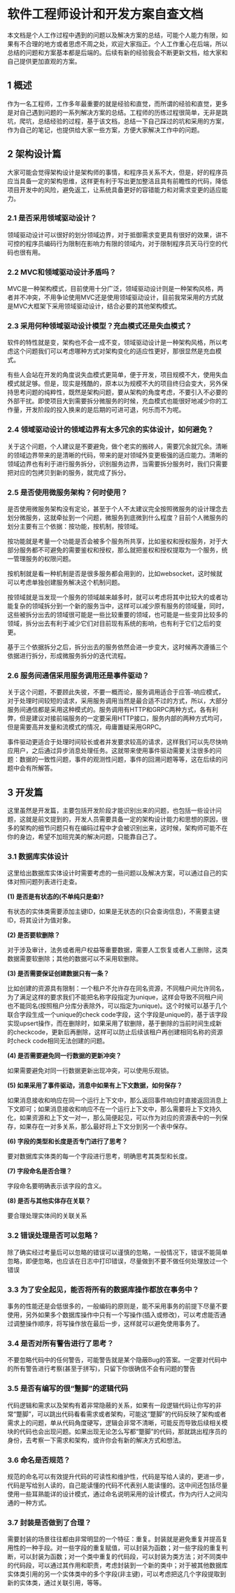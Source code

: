 # **软件工程师设计和开发方案自查文档**
本文档是个人工作过程中遇到的问题以及解决方案的总结，可能个人能力有限，如果有不合理的地方或者思虑不周之处，欢迎大家指正。个人工作重心在后端，所以总结的问题和方案基本都是后端的。后续有新的经验我会不断更新文档，给大家和自己提供更加直观的方案。

## **1 概述**
作为一名工程师，工作多年最重要的就是经验和直觉，而所谓的经验和直觉，更多是对自己遇到问题的一系列解决方案的总结。工程师的历练过程很简单，无非是跳坑，爬坑，总结经验的过程，基于该文档，总结一下自己踩过的坑和采用的方案，作为自己的笔记，也提供给大家一些方案，方便大家解决工作中的问题。

## **2 架构设计篇**
大家可能会觉得架构设计是架构师的事情，和程序员关系不大，但是，好的程序员应当具备一定的架构思维，这样更有利于写出更加整洁且具有前瞻性的代码，降低项目开发中的风险，避免返工，让系统具备更好的容错能力和对需求变更的适应能力。

### **2.1 是否采用领域驱动设计？**
领域驱动设计可以很好的划分领域边界，对于抵御需求变更具有很好的效果，讲不可控的程序员编码行为限制在影响力有限的领域内，对于限制程序员天马行空的代码也很有用。

### **2.2 MVC和领域驱动设计矛盾吗？**
MVC是一种架构模式，目前使用十分广泛，领域驱动设计则是一种架构风格，两者并不冲突，不用争论使用MVC还是使用领域驱动设计，目前我常采用的方式就是MVC大框架下采用领域驱动设计，结合必要的其他架构模式。

### **2.3 采用何种领域驱动设计模型？充血模式还是失血模式？**
软件的特性就是变，架构也不会一成不变，领域驱动设计是一种架构风格，所以考虑这个问题我们可以考虑哪种方式对架构变化的适应性更好，那很显然是充血模式。

有些人会站在开发的角度说失血模式更简单，便于开发，项目规模不大，使用失血模式就足够。但是，现实是残酷的，原本以为规模不大的项目终归会变大，另外保持思考问题的纯粹性，既然是架构问题，要从架构的角度考虑，不要引入不必要的外部干扰。即使项目大到需要拆分微服务的时候，充血模式也能很好地减少你的工作量，开发阶段的投入换来的是后期的可进可退，何乐而不为呢。

### **2.4 领域驱动设计的领域边界有太多冗余的实体设计，如何避免？**
关于这个问题，个人建议是不要避免，做个老实的搬砖人，需要冗余就冗余。清晰的领域边界带来的是清晰的代码，带来的是对领域外变更极强的适应能力。清晰的领域边界也有利于进行服务拆分，识别服务边界，当需要拆分服务时，我们只需要把对应的包拷贝到新的服务，就完成了拆分。

### **2.5 是否使用微服务架构？何时使用？**
是否使用微服务架构没有定论，甚至于个人不太建议完全按照微服务的设计理念去划分微服务，这就牵扯到一个问题，微服务到底微到什么程度？目前个人微服务的划分主要有三个依据：按功能，按机制，按领域。

按功能就是考量一个功能是否会被多个服务所共享，比如鉴权和授权服务，对于大部分服务都不可避免的需要鉴权和授权，那么就把鉴权和授权提取为一个服务，统一管理服务的权限问题。

按机制就是看一种机制是否是很多服务都会用到的，比如websocket，这时候就可以考虑单独创建服务解决这个机制问题。

按领域就是当发现一个服务的领域越来越多时，就可以考虑将其中比较大的或者功能复杂的领域拆分到一个新的服务当中，这样可以减少原有服务的领域量，同时，这些被拆分出去的领域很可能是一些比较重要的领域，也可能是一些变异比较多的领域，拆分出去有利于减少它们对目前现有系统的影响，也有利于它们之后的变更。

基于三个依据拆分之后，拆分出去的服务依然会进一步变大，这时候再次遵循三个依据进行拆分，形成微服务拆分的迭代流程。

### **2.6 服务间通信采用服务调用还是事件驱动？**
关于这个问题，不要顾此失彼，不要一概而论，服务调用适合于应答-响应模式，对于处理时间较短的请求，采用服务调用当然是最合适不过的方式，所以，大部分服务间通信都是采用这种模式的。服务调用有HTTP和GRPC两种方式，各有利弊，但是建议对接前端服务的一定要采用HTTP接口，服务内部的两种方式均可，但是需要高并发量和流模式的情况，毋庸置疑采用GRPC。

事件驱动更适合于处理时间较长或者并发要求较高的请求，这样我们可以先尽快响应用户，之后通过异步消息处理任务。这就带来使用事件驱动需要关注很多的问题：数据的一致性问题，事件的观测性问题，事件的回溯问题等等，这在后续的问题中会有所解答。

## **3 开发篇**
这里虽然是开发篇，主要包括开发阶段才能识别出来的问题，也包括一些设计问题，这就是前文提到的，开发人员需要具备一定的架构设计能力和思想的原因，很多的架构的细节问题只有在编码过程中才会被识别出来，这时候，架构师可能不在你的身边，希望不加班完美的解决问题，只能靠自己了。

### **3.1 数据库实体设计**
这里给出数据库实体设计时需要考虑的一些问题以及解决方案，可以通过自己的实体对照问题列表进行走查。

**(1) 是否是有状态的(不单纯只是查)?**

有状态的实体类需要添加主键ID，如果是无状态的(只会查询信息)，不需要主键ID，将其设计为值对象。

**(2) 是否要软删除？**

对于涉及审计，法务或者用户权益等重要数据，需要人工恢复或者人工删除，这类数据需要软删除；其他的数据可以不采用软删除。

**(3) 是否需要保证创建数据只有一条？**

比如创建的资源具有限制：一个租户不允许存在同名资源，不同租户间允许同名，为了满足这样的要求我们不能把名称字段指定为unique，这样会导致不同租户间也不能同名(按照租户分库分表除外，可以指定为unique)。这个时候可以基于几个联合字段生成一个unique的check code字段，这个字段是unique的，基于该字段实现upsert操作，而在删除时，如果采用了软删除，基于删除的当前时间生成新的checkcode，更新后再删除，这样可以防止后续该租户再创建相同名称的资源时check code相同无法创建的问题。

**(4) 是否需要避免同一行数据的更新冲突？**

如果需要避免对同一行数据更新出现冲突，可以使用乐观锁。

**(5) 如果采用了事件驱动，消息中如果有上下文数据，如何保存？**

如果消息接收和响应在同一个运行上下文中，那么返回事件响应时直接返回消息上下文即可；如果消息接收和响应不在一个运行上下文中，那么需要将上下文持久化，如果资源和上下文一对一，那么简便起见，可以作为对应的资源表中的一列保存，如果存在一对多关系，那么最好将上下文分到另一个表中保存。

**(6) 字段的类型和长度是否专门进行了思考？**

要对数据库实体类的每一个字段进行思考，明确思考其类型和长度。

**(7) 字段命名是否合理？**

字段命名要明确表示该字段的含义。

**(8) 是否与其他实体存在关联？**

要合理处理实体间的关联关系

### **3.2 错误处理是否可以忽略？**
除了确实经过考量后可以忽略的错误可以谨慎的忽略，一般情况下，错误不能简单忽略，即便忽略，也应该在日志中打印错误，尽量做到不要不做任何处理放过一个错误

### **3.3 为了安全起见，能否将所有的数据库操作都放在事务中？**
事务的性能还是会低很多的，一般编码的原则是，能不采用事务的前提下尽量不要使用，另外如果多个数据库操作中只有一个写操作(插入或修改)，可以考虑能否通过调整操作顺序，将写操作放在最后一步，这样就可以避免使用事务了。

### **3.4 是否对所有警告进行了思考？**
不要忽略代码中的任何警告，可能警告就是某个隐蔽Bug的答案。一定要对代码中的所有警告进行考察(甚至于拼写)，只留下你很确信不会有问题的警告

### **3.5 是否有编写的很“蹩脚”的逻辑代码**
代码逻辑和需求以及架构有着非常隐蔽的关系，如果有一段逻辑代码让你写的非常“蹩脚”，可以跳出代码看看需求或者架构，可能这“蹩脚”的代码反映了架构或者需求上的问题，单从代码角度硬写，逻辑会非常不清晰，可能反而导致后续相关模块的代码也会出现问题。如果出现无论怎么写都“蹩脚”的代码，那就跳出程序员的身份，去考察一下需求和架构，或许你会有新的解决方式和想法。

### **3.6 命名是否规范？**
规范的命名可以有效提升代码的可读性和维护性，代码是写给人读的，更进一步，代码是写给别人读的，自己能读懂的代码不代表别人能读懂的。这中间还包括尽量使用一些耳熟能详的设计模式，通过命名说明采用的设计模式，作为内行人之间沟通的一种方式。

### **3.7 封装是否做到了合理？**
需要封装的场景往往都由非常明显的一个特征：重复。封装就是避免重复并提高复用性的一种手段。对一些字段的重复赋值，可以封装为函数；对一些字段的重复判断，可以封装为函数；对一个类中重复的代码段，可以封装为类方法；对不同类中的代码段，可以通过其作用和职责，考虑封装到一个新的类中；对于被其他数据库实体类引用的另一个实体类中的多个字段(非主键)，可以考虑把这几个字段提取到新的实体类，通过关联引用，等等。
